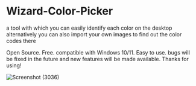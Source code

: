 # Wizard-Color-Picker

a tool with which you can easily identify each color on the desktop alternatively you can also import your own images to find out the color codes there 

Open Source.
Free.
compatible with Windows 10/11.
Easy to use.
bugs will be fixed in the future and new features will be made available. 
Thanks for using!

![Screenshot (3036)](https://user-images.githubusercontent.com/109457379/210414312-35f0e635-eee3-4412-95ae-35633c432d55.png)
